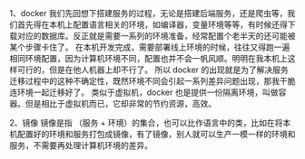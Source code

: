 1、docker 
我们先回想下搭建服务的过程，无论是搭建后端服务，还是爬虫等，我们首先得在本机上配置语言相关的环境，如编译器，变量环境等等，有时候还得下载对应的数据库。反正就是需要一系列的环境准备，经常配置个老半天的还可能被某个步骤卡住了。
在本机开发完成，需要部署线上环境的时候，往往又得跑一遍相同环境配置，因为计算机环境不同，配置也并不会一帆风顺。明明在我本机上这样可行的，但是在他人机器上却不行了。
所以 docker 的出现就是为了解决服务迁移过程中的这种不确定性，既然环境不同会引起一系列差异问题出现，那我干脆连环境一起迁移好了。
类似于虚拟机，docker 也是提供一份隔离环境，叫做容器。但是相比于虚拟机而已，它却非常的节约资源，高效。

2、镜像
镜像是指 （服务 + 环境）的集合，也可以比作语言中的类，比如在将本机配置好的环境和服务打包成镜像，有了镜像，别人就可以生产一模一样的环境和服务，不需要再处理计算机环境的差异。




